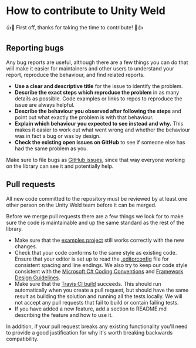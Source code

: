 # How to contribute to Unity Weld

👍🎉 First off, thanks for taking the time to contribute! 🎉👍


## Reporting bugs

Any bug reports are useful, although there are a few things you can do that will
make it easier for maintainers and other users to understand your report,
reproduce the behaviour, and find related reports.

  - **Use a clear and descriptive title** for the issue to identify the problem.
  - **Describe the exact steps which reproduce the problem** in as many details
    as possible. Code examples or links to repos to reproduce the issue are
    always helpful.
  - **Describe the behaviour you observed after following the steps** and point
    out what exactly the problem is with that behaviour.
  - **Explain which behaviour you expected to see instead and why.** This makes
    it easier to work out what went wrong and whether the behaviour was in fact
    a bug or was by design.
  - **Check the existing open issues on GitHub** to see if someone else has had
    the same problem as you.

Make sure to file bugs as [GitHub issues](https://github.com/Real-Serious-Games/Unity-Weld/issues),
since that way everyone working on the library can see it and potentially help.


## Pull requests

All new code committed to the repository must be reviewed by at least one other
person on the Unity Weld team before it can be merged.

Before we merge pull requests there are a few things we look for to make sure
the code is maintainable and up the same standard as the rest of the library.

  - Make sure that the [examples project](https://github.com/Real-Serious-Games/Unity-Weld-Examples)
    still works correctly with the new changes.
  - Check that your code conforms to the same style as existing code. Ensure that
    your editor is set up to read the [.editorconfig](http://editorconfig.org/)
    file for consistent spacing and line endings. We also try to keep our code
    style consistent with the [Microsoft C# Coding Conventions](https://docs.microsoft.com/en-us/dotnet/csharp/programming-guide/inside-a-program/coding-conventions)
    and [Framework Design Guidelines](https://docs.microsoft.com/en-us/dotnet/standard/design-guidelines/index).
  - Make sure that the [Travis CI build](https://travis-ci.org/Real-Serious-Games/Unity-Weld)
    succeeds. This should run automatically when you create a pull request, but
    should have the same result as building the solution and running all the
    tests locally. We will not accept any pull requests that fail to build or
    contain failing tests.
  - If you have added a new feature, add a section to README.md describing the
    feature and how to use it.

In addition, if your pull request breaks any existing functionality you'll need
to provide a good justification for why it's worth breaking backwards
compatibility.